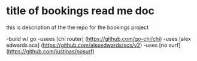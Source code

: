 # title of bookings read me doc

this is description of the the repo for the bookings project

-build w/ go
-usees [chi router] (https://github.com/go-chi/chi)
-uses [alex edwards scs] (https://github.com/alexedwards/scs/v2)
-uses [no surf] (https://github.com/justinas/nosurf)